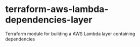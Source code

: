 # terraform-aws-lambda-dependencies-layer
Terraform module for building a AWS Lambda layer containing dependencies 
